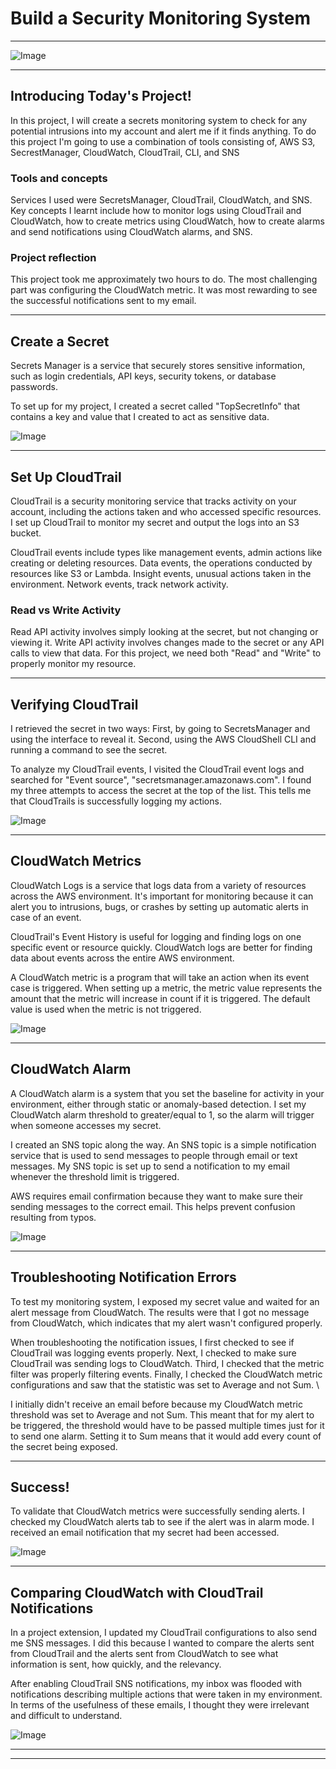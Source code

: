 
# Build a Security Monitoring System

---

![Image](http://learn.nextwork.org/intense_azure_festive_sow/uploads/aws-security-monitoring_reghtjy)

---

## Introducing Today's Project!

In this project, I will create a secrets monitoring system to check for any potential intrusions into my account and alert me if it finds anything. To do this project I'm going to use a combination of tools consisting of, AWS S3, SecrestManager, CloudWatch, CloudTrail, CLI, and SNS

### Tools and concepts

Services I used were SecretsManager, CloudTrail, CloudWatch, and SNS. Key concepts I learnt include how to monitor logs using CloudTrail and CloudWatch, how to create metrics using CloudWatch, how to create alarms and send notifications using CloudWatch alarms, and SNS.

### Project reflection

This project took me approximately two hours to do. The most challenging part was configuring the CloudWatch metric. It was most rewarding to see the successful notifications sent to my email.

---

## Create a Secret

Secrets Manager is a service that securely stores sensitive information, such as login credentials, API keys, security tokens, or database passwords. 

To set up for my project, I created a secret called "TopSecretInfo" that contains a key and value that I created to act as sensitive data.

![Image](http://learn.nextwork.org/intense_azure_festive_sow/uploads/aws-security-monitoring_o5p6q7r8)

---

## Set Up CloudTrail

CloudTrail is a security monitoring service that tracks activity on your account, including the actions taken and who accessed specific resources. I set up CloudTrail to monitor my secret and output the logs into an S3 bucket.

CloudTrail events include types like management events, admin actions like creating or deleting resources. Data events, the operations conducted by resources like S3 or Lambda. Insight events, unusual actions taken in the environment. Network events, track network activity.

### Read vs Write Activity

Read API activity involves simply looking at the secret, but not changing or viewing it. Write API activity involves changes made to the secret or any API calls to view that data. For this project, we need both "Read" and "Write" to properly monitor my resource.

---

## Verifying CloudTrail

I retrieved the secret in two ways: First, by going to SecretsManager and using the interface to reveal it. Second, using the AWS CloudShell CLI and running a command to see the secret.

To analyze my CloudTrail events, I visited the CloudTrail event logs and searched for "Event source", "secretsmanager.amazonaws.com". I found my three attempts to access the secret at the top of the list. This tells me that CloudTrails is successfully logging my actions.

![Image](http://learn.nextwork.org/intense_azure_festive_sow/uploads/aws-security-monitoring_s8t9u0v1)

---

## CloudWatch Metrics

CloudWatch Logs is a service that logs data from a variety of resources across the AWS environment. It's important for monitoring because it can alert you to intrusions, bugs, or crashes by setting up automatic alerts in case of an event.

CloudTrail's Event History is useful for logging and finding logs on one specific event or resource quickly. CloudWatch logs are better for finding data about events across the entire AWS environment.

A CloudWatch metric is a program that will take an action when its event case is triggered. When setting up a metric, the metric value represents the amount that the metric will increase in count if it is triggered. The default value is used when the metric is not triggered.

![Image](http://learn.nextwork.org/intense_azure_festive_sow/uploads/aws-security-monitoring_a9b0c1d2)

---

## CloudWatch Alarm

A CloudWatch alarm is a system that you set the baseline for activity in your environment, either through static or anomaly-based detection. I set my CloudWatch alarm threshold to greater/equal to 1, so the alarm will trigger when someone accesses my secret.

I created an SNS topic along the way. An SNS topic is a simple notification service that is used to send messages to people through email or text messages. My SNS topic is set up to send a notification to my email whenever the threshold limit is triggered.

AWS requires email confirmation because they want to make sure their sending messages to the correct email. This helps prevent confusion resulting from typos.

![Image](http://learn.nextwork.org/intense_azure_festive_sow/uploads/aws-security-monitoring_fsdghstt)

---

## Troubleshooting Notification Errors

To test my monitoring system, I exposed my secret value and waited for an alert message from CloudWatch. The results were that I got no message from CloudWatch, which indicates that my alert wasn't configured properly.

When troubleshooting the notification issues, I first checked to see if CloudTrail was logging events properly. Next, I checked to make sure CloudTrail was sending logs to CloudWatch. Third, I checked that the metric filter was properly filtering events. Finally, I checked the CloudWatch metric configurations and saw that the statistic was set to Average and not Sum. \

I initially didn't receive an email before because my CloudWatch metric threshold was set to Average and not Sum. This meant that for my alert to be triggered, the threshold would have to be passed multiple times just for it to send one alarm. Setting it to Sum means that it would add every count of the secret being exposed.

---

## Success!

To validate that CloudWatch metrics were successfully sending alerts. I checked my CloudWatch alerts tab to see if the alert was in alarm mode. I received an email notification that my secret had been accessed.

![Image](http://learn.nextwork.org/intense_azure_festive_sow/uploads/aws-security-monitoring_ageraergearge)

---

## Comparing CloudWatch with CloudTrail Notifications

In a project extension, I updated my CloudTrail configurations to also send me SNS messages. I did this because I wanted to compare the alerts sent from CloudTrail and the alerts sent from CloudWatch to see what information is sent, how quickly, and the relevancy. 

After enabling CloudTrail SNS notifications, my inbox was flooded with notifications describing multiple actions that were taken in my environment. In terms of the usefulness of these emails, I thought they were irrelevant and difficult to understand.

![Image](http://learn.nextwork.org/intense_azure_festive_sow/uploads/aws-security-monitoring_d7e8f9g0)

---

---
